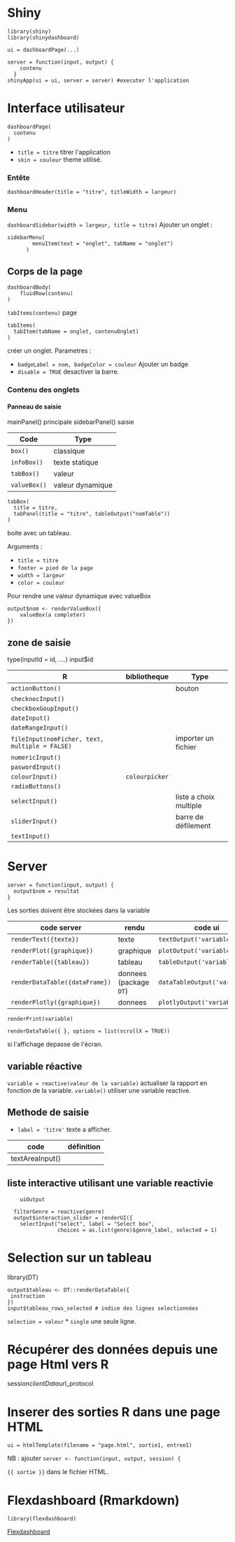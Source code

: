 # Shiny
```
library(shiny)
library(shinydashboard)

ui = dashboardPage(...)

server = function(input, output) {
    contenu
  }
shinyApp(ui = ui, server = server) #executer l'application
```

# Interface utilisateur

```
dashboardPage(
  contenu
)
```

* `title = titre` titrer l'application
* `skin = couleur` theme utilisé.

### Entête

`dashboardHeader(title = "titre", titleWidth = largeur)`

### Menu

`dashboardSidebar(width = largeur, title = titre)`
Ajouter un onglet :

```
sidebarMenu(
        menuItem(text = "onglet", tabName = "onglet")
      )
```

## Corps de la page

```
dashboardBody(
    fluidRow(contenu)
)
```

`tabItems(contenu)` page

```
tabItems(
  tabItem(tabName = onglet, contenuOnglet)
)
```
créer un onglet.
Parametres :
* `badgeLabel = nom, badgeColor = couleur` Ajouter un badge
* `disable = TRUE` desactiver la barre.

### Contenu des onglets
#### Panneau de saisie

mainPanel() principale
sidebarPanel() saisie

| Code | Type |
|---|---|
|`box()` | classique |
|`infoBox()` | texte statique |
|`tabBox()`| valeur |
|`valueBox()`| valeur dynamique |

```
tabBox(
  title = titre,
  tabPanel(title = "titre", tableOutput("nomTable"))
) 
``` 
boite avec un tableau.

Arguments :
* `title = titre`
* `footer = pied de la page`
* `width = largeur`
* `color = couleur`

Pour rendre une valeur dynamique avec valueBox

```
output$nom <- renderValueBox({  
    valueBox(a completer)
})
```
## zone de saisie

type(inputId = id, ....) 
input$id

| R | bibliotheque | Type |
|---|---|---|
| `actionButton()` | | bouton | 
| `checknocInput()` | | |
| `checkboxGoupInput()` | | |
| `dateInput()` | | |
| `dateRangeInput()` | | |
| `fileInput(nomFicher, text, multiple = FALSE)` | | importer un fichier |
| `numericInput()` | | | 
| `paswordInput()` | | | 
| `colourInput()` | `colourpicker` | |
| `radioButtons()` | | |
| `selectInput()` | | liste a choix multiple |
| `sliderInput()` | | barre de défilement |
| `textInput()` | | |

# Server

```
server = function(input, output) {
  output$nom = resultat
}
```

Les sorties doivent être stockées dans la variable

| code server | rendu | code ui |
|---|---|---|
|`renderText({texte})`| texte | `textOutput('variable')` |
| `renderPlot({graphique})`| graphique | `plotOutput('variable')` |
| `renderTable({tableau})`| tableau | `tableOutput('variable')` |
| `renderDataTable({dataFrame})` | donnees (package `DT`) | `dataTableOutput('variable')` |
| `renderPlotly({graphique})` | donnees | `plotlyOutput('variable')` |

`renderPrint(variable)`

```
renderDataTable({ }, options = list(scrollX = TRUE))
```
si l'affichage depasse de l'écran.

## variable réactive

`variable = reactive(valeur de la variable)` actualiser la rapport en fonction de la variable.
`variable()` utiliser une variable reactive.

## Methode de saisie 

* `label = 'titre'` texte a afficher.

| code | définition | 
|---|---|
| textAreaInput() | |

## liste interactive utilisant une variable reactivie

```
    uiOutput

  filterGenre = reactive(genre)
  output$interaction_slider = renderUI({
    selectInput("select", label = "Select box", 
                choices = as.list(genre)$genre_label, selected = 1)
```

# Selection sur un tableau
library(DT)
```
output$tableau <- DT::renderDataTable({ 
 instruction
})
input$tableau_rows_selected # indice des lignes selectionnées
```

`selection = valeur`
    * `single` une seule ligne.

# Récupérer des données depuis une page Html vers R

session$clientData$url_protocol

# Inserer des sorties R dans une page HTML

`ui = htmlTemplate(filename = "page.html", sortie1, entree1)`

NB : ajouter `server <- function(input, output, session) {`

`{{ sortie }}` dans le fichier HTML.

# Flexdashboard (Rmarkdown)

`library(flexdashboard)`

[Flexdashboard](https://rmarkdown.rstudio.com/flexdashboard/)
